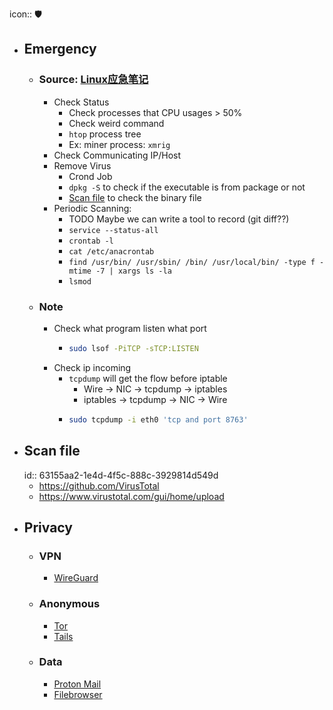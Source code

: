 icon:: 🛡️

- ## Emergency
	- ### Source: [Linux应急笔记](https://github.com/422926799/note/tree/master/%E5%AD%A6%E4%B9%A0%E8%AE%B0%E5%BD%95/Linux%E5%BA%94%E6%80%A5%E7%AC%94%E8%AE%B0)
		- Check Status
			- Check processes that CPU usages > 50%
			- Check weird command
			- `htop` process tree
			- Ex: miner process: `xmrig`
		- Check Communicating IP/Host
		- Remove Virus
			- Crond Job
			- `dpkg -S` to check if the executable is from package or not
			- [Scan file](((63155aa2-1e4d-4f5c-888c-3929814d549d))) to check the binary file
		- Periodic Scanning:
			- TODO Maybe we can write a tool to record (git diff??)
			- `service --status-all`
			- `crontab -l`
			- `cat /etc/anacrontab`
			- `find /usr/bin/ /usr/sbin/ /bin/ /usr/local/bin/ -type f -mtime -7 | xargs ls -la`
			- `lsmod`
	- ### Note
		- Check what program listen what port
			- ```bash
			  sudo lsof -PiTCP -sTCP:LISTEN
			  ```
		- Check ip incoming
			- `tcpdump` will get the flow before iptable
				- Wire -> NIC -> tcpdump -> iptables
				- iptables -> tcpdump -> NIC -> Wire
			- ```bash
			  sudo tcpdump -i eth0 'tcp and port 8763'
			  ```
- ## Scan file
  id:: 63155aa2-1e4d-4f5c-888c-3929814d549d
	- https://github.com/VirusTotal
	- https://www.virustotal.com/gui/home/upload
- ## Privacy
	- ### VPN
		- [WireGuard]([[Security/WireGuard]])
	- ### Anonymous
		- [Tor]([[Security/Tor]])
		- [Tails]([[Security/Tails]])
	- ### Data
		- [Proton Mail](https://proton.me/)
		- [Filebrowser](https://github.com/filebrowser/filebrowser)